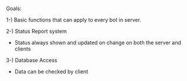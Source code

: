 Goals:

1-) Basic functions that can apply to every bot in server.

2-) Status Report system
  - Status always shown and updated on change on both the server and clients

3-) Database Access
  - Data can be checked by client
